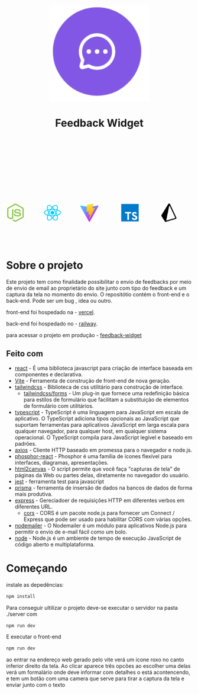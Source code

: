 <div style="margin-bottom:200px; text-align:center" >
  <a href="https://feedback-widget-eight-tau.vercel.app/" >
    <img src="./web/src/assets/feedback-screenshot-removebg-preview.png"/>
  </a>
  <h1 align="center" style="text-align: center">Feedback Widget</h1>
</div>

<div style="display: flex; gap: 50px; margin-bottom: 100px;">
  <img style="height: 50px; width: auto;" src="./web/src/assets/pngwing.com(1).png" alt="node logo"
  title="node">
  <img style="height: 50px; width: auto;" src="./web/src/assets/pngwing.com.png" alt="react logo" title="react">
  <img  style="height: 50px; width: auto;"  src="./web/src/assets/pngwing.com(2).png" alt="vite logo" title="vite">
  <img  style="height: 50px; width: auto;"  src="./web/src/assets/pngwing.com(3).png" alt="typescript logo" title="typescript">
  <img style="height: 50px; width: auto;"  src="./web/src/assets/prisma-4.svg" alt="prisma logo" title="prisma ORM">
</div>

# Sobre o projeto

Este projeto tem como finalidade possibilitar o envio de feedbacks por meio de 
envio de email ao proprietário do site junto com tipo do feedback e um captura 
da tela no momento do envio. O repositótio contém o front-end e o back-end.
Pode ser um bug , idea ou outro.

front-end foi hospedado na - [vercel](https://vercel.com/).

back-end foi hospedado no - [railway](https://railway.app/).

para acessar o projeto em produção - [feedback-widget](https://feedback-widget-eight-tau.vercel.app/)

## Feito com
- [react](https://github.com/facebook/react) - É uma biblioteca javascript para
criação de interface baseada em componentes e declarativa.
- [Vite](https://github.com/vitejs/vite) - Ferramenta de construção de front-end
de nova geração.
- [tailwindcss](https://github.com/tailwindlabs/tailwindcss) - Biblioteca de css
utilitário para construção de interface.
  - [tailwindcss/forms](https://github.com/tailwindlabs/tailwindcss-forms) - Um plug-in que fornece uma redefinição básica para estilos de formulário que facilitam a substituição de elementos de formulário com utilitários. 
- [typescript](https://github.com/microsoft/TypeScript) - TypeScript é uma linguagem para JavaScript em escala de aplicativo. O TypeScript adiciona tipos opcionais ao JavaScript que suportam ferramentas para aplicativos JavaScript em larga escala para qualquer navegador, para qualquer host, em qualquer sistema operacional. O TypeScript compila para JavaScript legível e baseado em padrões. 
- [axios](https://github.com/axios/axios) - Cliente HTTP baseado em promessa para o navegador e node.js.
- [phosphor-react](https://github.com/phosphor-icons/phosphor-react) - Phosphor é uma família de ícones flexível para interfaces, diagramas, apresentações.
- [html2canvas](https://github.com/niklasvh/html2canvas) - O script permite que você faça "capturas de tela" de páginas da Web ou partes delas, diretamente no navegador do usuário.
- [jest](https://github.com/facebook/jest) - ferramenta test para javascript
- [prisma](https://github.com/prisma/prisma) - ferramenta de insersão de dados na bancos
de dados de forma mais produtiva.
- [express](https://github.com/expressjs/express) - Gereciadoer de requisições HTTP em diferentes verbos em diferentes URL.
  - [cors](https://github.com/expressjs/cors) - CORS é um pacote node.js para fornecer um Connect / Express que pode ser usado para habilitar CORS com várias opções.
- [nodemailer](https://github.com/nodemailer/nodemailer) - O Nodemailer é um módulo para aplicativos Node.js para permitir o envio de e-mail fácil como um bolo.
- [node](https://github.com/nodejs/node) - Node.js é um ambiente de tempo de execução JavaScript de código aberto e multiplataforma.

# Começando

instale as depedências:
```sh
npm install
```
Para conseguir ultilizar o projeto deve-se executar o servidor na pasta ./server com
```sh
npm run dev
```
E executar o front-end 
```sh
npm run dev
```
ao entrar na endereço web gerado pelo vite verá um icone roxo no canto inferior
direito da tela.
Ao clicar aparece três opcões ao escolher uma delas verá um formalário onde deve
informar com detalhes o está acontencendo, e tem um botão com uma camera que serve 
para tirar a captura da tela e enviar junto com o texto
